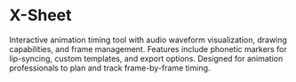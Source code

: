 # X-Sheet
Interactive animation timing tool with audio waveform visualization, drawing capabilities, and frame management. Features include phonetic markers for lip-syncing, custom templates, and export options. Designed for animation professionals to plan and track frame-by-frame timing.
